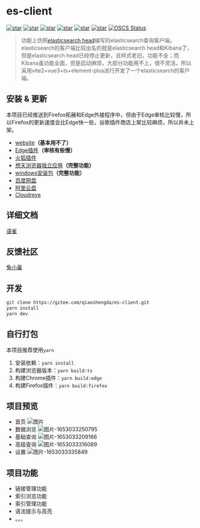 # es-client


[![star](https://gitee.com/qiaoshengda/es-client/badge/star.svg?theme=white)](https://gitee.com/qiaoshengda/es-client)
[![star](https://img.shields.io/github/stars/q2316367743/es-client?style=social)](https://github.com/q2316367743/es-client/)
[![star](https://up.apps.vip/storeicon/w-bright.svg)](https://a.apps.vip/d.appStore/index.html#/share?id=NdAH5w)
[![star](https://img.shields.io/badge/edge-v2.3.0-%230883d8)](https://microsoftedge.microsoft.com/addons/detail/esclient/aonamamifdfigcflbeokdndfappnmogo)
[![star](https://img.shields.io/badge/firefox-v2.3.0-%23ff3847)](https://addons.mozilla.org/zh-CN/firefox/addon/es-client/)
[![star](https://img.shields.io/badge/windows-v2.3.0-%2324c8db)](https://www.aliyundrive.com/s/wRg2ZS2K6ME)
[![OSCS Status](https://www.oscs1024.com/platform/badge/es-client.svg?size=small)](https://www.murphysec.com/accept?code=9a8096e0fd00acdcdb1901030f42d5d6&type=1&from=2)

> 功能上仿照[elasticsearch head](https://github.com/mobz/elasticsearch-head)编写的elasticsearch查询客户端。
> elasticsearch的客户端比较出名的就是elasticsearch head和Kibana了，但是elasticsearch head已经停止更新，且样式老旧，功能不全；而Kibana虽功能全面，但是启动麻烦，大部分功能用不上，很不灵活，所以采用vite2+vue3+ts+element-plus进行开发了一个elasticsearch的客户端。

## 安装 & 更新

本项目已经推送到Firefox拓展和Edge外接程序中，但由于Edge审核比较慢，所以Firefox的更新速度会比Edge快一些，谷歌插件商店上架比较麻烦，所以并未上架。

- [website](https://project.esion.xyz/es-client/)**（基本用不了）**
- [Edge插件](https://microsoftedge.microsoft.com/addons/detail/esclient/aonamamifdfigcflbeokdndfappnmogo)**（审核有些慢）**
- [火狐插件](https://addons.mozilla.org/zh-CN/firefox/addon/es-client/)
- [想天浏览器独立应用](https://a.apps.vip/d.appStore/index.html#/share?id=NdAH5w)**（完整功能）**
- [windows安装包](https://gitee.com/qiaoshengda/es-client/releases/tag/v2.3.0)**（完整功能）**
- [百度网盘](https://pan.baidu.com/s/1sTd8aOWai-n3hxMur11iXA?pwd=3e5t)
- [阿里云盘](https://www.aliyundrive.com/s/wRg2ZS2K6ME)
- [Cloudreve](https://explorer.esion.xyz/s/e8up)

## 详细文档

[语雀](https://www.yuque.com/baozhiyige-tewwf/ygxv4r)

## 反馈社区

[兔小巢](https://support.qq.com/products/489458)

## 开发

```bash
git clone https://gitee.com/qiaoshengda/es-client.git
yarn install
yarn dev
```

## 自行打包

本项目推荐使用`yarn`

1. 安装依赖：`yarn install`
2. 构建浏览器版本：`yarn build:ts`
3. 构建Chrome插件：`yarn build:edge`
4. 构建Firefox插件：`yarn build:firefox`

## 项目预览

- 首页
![图片](https://static.esion.xyz/picture/%E5%9B%BE%E7%89%87.png)
- 数据浏览
![图片-1653033250795](https://static.esion.xyz/picture/%E5%9B%BE%E7%89%87-1653033250795.png)
- 基础查询
![图片-1653033209166](https://static.esion.xyz/picture/%E5%9B%BE%E7%89%87-1653033209166.png)
- 高级查询
![图片-1653033316089](https://static.esion.xyz/picture/%E5%9B%BE%E7%89%87-1653033316089.png)
- 设置
![图片-1653033335849](https://static.esion.xyz/picture/%E5%9B%BE%E7%89%87-1653033335849.png)

## 项目功能

- 链接管理功能
- 索引浏览功能
- 索引管理功能
- 语法提示与高亮
- 。。。
